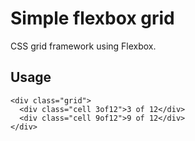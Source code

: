 # Simple flexbox grid

CSS grid framework using Flexbox.

## Usage
```
<div class="grid">
  <div class="cell 3of12">3 of 12</div>
  <div class="cell 9of12">9 of 12</div>
</div>
```
